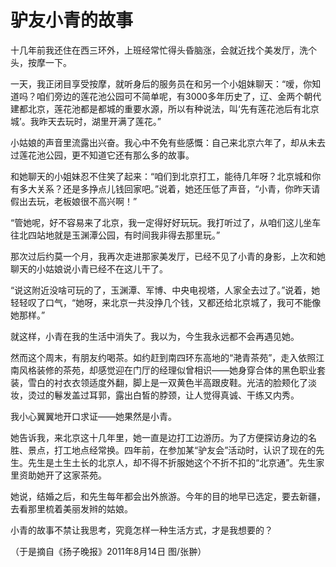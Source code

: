 # 驴友小青的故事

十几年前我还住在西三环外，上班经常忙得头昏脑涨，会就近找个美发厅，洗个头，按摩一下。 

一天，我正闭目享受按摩，就听身后的服务员在和另一个小姐妹聊天：“嗳，你知道吗？咱们旁边的莲花池公园可不简单呢，有3000多年历史了，辽、金两个朝代建都北京，莲花池都是都城的重要水源，所以有种说法，叫‘先有莲花池后有北京城’。我昨天去玩时，湖里开满了莲花。” 

小姑娘的声音里流露出兴奋。我心中不免有些感慨：自己来北京六年了，却从未去过莲花池公园，更不知道它还有那么多的故事。 

和她聊天的小姐妹忍不住笑了起来：“咱们到北京打工，能待几年呀？北京城和你有多大关系？还是多挣点儿钱回家吧。”说着，她还压低了声音，“小青，你昨天请假出去玩，老板娘很不高兴啊！” 

“管她呢，好不容易来了北京，我一定得好好玩玩。我打听过了，从咱们这儿坐车往北四站地就是玉渊潭公园，有时间我非得去那里玩。” 

那次过后约莫一个月，我再次走进那家美发厅，已经不见了小青的身影，上次和她聊天的小姑娘说小青已经不在这儿干了。 

“说这附近没啥可玩的了，玉渊潭、军博、中央电视塔，人家全去过了。”说着，她轻轻叹了口气，“她呀，来北京一共没挣几个钱，又都还给北京城了，我可不能像她那样。” 

就这样，小青在我的生活中消失了。我以为，今生我永远都不会再遇见她。 

然而这个周末，有朋友约喝茶。如约赶到南四环东高地的“滟青茶苑”，走入依照江南风格装修的茶苑，却感觉迎在门厅的经理似曾相识——她身穿合体的黑色职业套装，雪白的衬衣衣领适度外翻，脚上是一双黄色半高跟皮鞋。光洁的脸颊化了淡妆，烫过的鬈发盖过耳郭，露出白皙的脖颈，让人觉得真诚、干练又内秀。 

我小心翼翼地开口求证——她果然是小青。 

她告诉我，来北京这十几年里，她一直是边打工边游历。为了方便探访身边的名胜、景点，打工地点经常换。四年前，在参加某“驴友会”活动时，认识了现在的先生。先生是土生土长的北京人，却不得不折服她这个不折不扣的“北京通”。先生家里资助她开了这家茶苑。 

她说，结婚之后，和先生每年都会出外旅游。今年的目的地早已选定，要去新疆，去看那里梳着美丽发辫的姑娘。 

小青的故事不禁让我思考，究竟怎样一种生活方式，才是我想要的？ 

（于是摘自《扬子晚报》2011年8月14日 图/张翀）